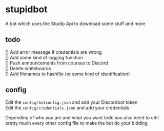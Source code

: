 # stupidbot
A bot which uses the StudIp Api to download some stuff and more


## todo 
[] Add error message if credentials are wrong  
[] Add some kind of logging function  
[] Push announcements from courses to Discord  
[] Delete whiteboards  
[] Add filenames to hashfile (or some kind of identification)

## config
Edit the <code>config/botconfig.json</code> and add your Discordbot token  
Edit the <code>config/credentials.json</code> and add your credentials  

Depending of who you are and what you want todo you also need to edit pretty much every other config file to make the bot do your bidding
